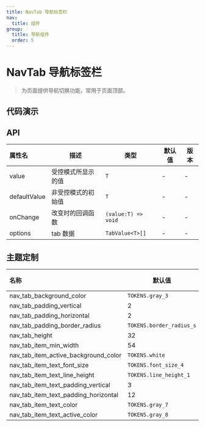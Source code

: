 ```yaml
---
title: NavTab 导航标签栏
nav:
  title: 组件
group:
  title: 导航组件
  order: 5
---
```


# NavTab 导航标签栏

> 为页面提供导航切换功能，常用于页面顶部。

## 代码演示

<code src="./__fixtures__/basic.tsx"></code>

## API

| 属性名       | 描述               | 类型                | 默认值 | 版本 |
| :----------- | ------------------ | ------------------- | ------ | ---- |
| value        | 受控模式所显示的值 | `T`                 | -      | -    |
| defaultValue | 非受控模式的初始值 | `T`                 | -      | -    |
| onChange     | 改变时的回调函数   | `(value:T) => void` | -      | -    |
| options      | tab 数据           | `TabValue<T>[]`     | -      | -    |

## 主题定制

| 名称                                 | 默认值                   | 描述 |
| :----------------------------------- | ------------------------ | ---- |
| nav_tab_background_color             | `TOKENS.gray_3`          | -    |
| nav_tab_padding_vertical             | 2                        | -    |
| nav_tab_padding_horizontal           | 2                        | -    |
| nav_tab_padding_border_radius        | `TOKENS.border_radius_s` | -    |
| nav_tab_height                       | 32                       | -    |
| nav_tab_item_min_width               | 54                       | -    |
| nav_tab_item_active_background_color | `TOKENS.white`           | -    |
| nav_tab_item_text_font_size          | `TOKENS.font_size_4`     | -    |
| nav_tab_item_text_line_height        | `TOKENS.line_height_1`   | -    |
| nav_tab_item_text_padding_vertical   | 3                        | -    |
| nav_tab_item_text_padding_horizontal | 12                       | -    |
| nav_tab_item_text_color              | `TOKENS.gray_7`          | -    |
| nav_tab_item_text_active_color       | `TOKENS.gray_8`          | -    |
